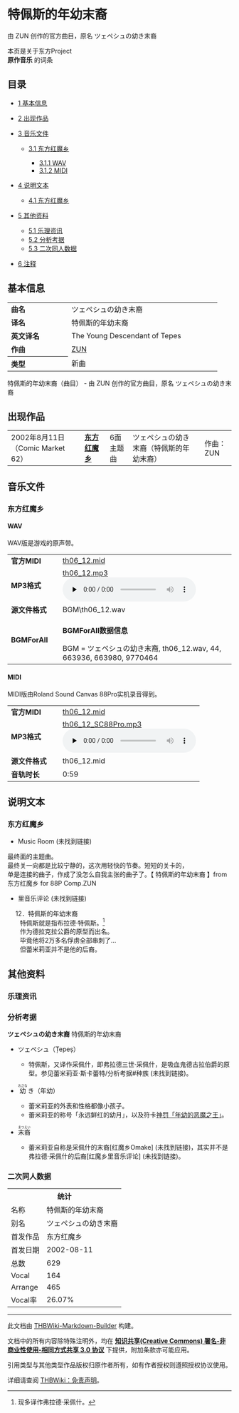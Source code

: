 # 特佩斯的年幼末裔

<!-- source html: G:\repos\THBWiki-Markdown-Builder\THBWikiMarkdown\Temp\main\9\9b\ns0%3A%E7%89%B9%E4%BD%A9%E6%96%AF%E7%9A%84%E5%B9%B4%E5%B9%BC%E6%9C%AB%E8%A3%94.html -->

由 ZUN 创作的官方曲目，原名 ツェペシュの幼き末裔

本页是关于东方Project  
 **原作音乐** 的词条

## 目录

- [1 基本信息](#基本信息)
- [2 出现作品](#出现作品)
- [3 音乐文件](#音乐文件)

  - [3.1 东方红魔乡](#东方红魔乡)

    - [3.1.1 WAV](#WAV)
    - [3.1.2 MIDI](#MIDI)






- [4 说明文本](#说明文本)

  - [4.1 东方红魔乡](#东方红魔乡_2)



- [5 其他资料](#其他资料)

  - [5.1 乐理资讯](#乐理资讯)
  - [5.2 分析考据](#分析考据)
  - [5.3 二次同人数据](#二次同人数据)



- [6 注释](#注释)





## 基本信息

<table><tbody><tr><td style="width:120px"><b>曲名</b></td><td style="width:320px">ツェペシュの幼き末裔</td></tr><tr><td><b>译名</b></td><td>特佩斯的年幼末裔</td></tr><tr><td><b>英文译名</b></td><td>The Young Descendant of Tepes</td></tr><tr><td><b>作曲</b></td><td><a href="./ZUN.md" title="ZUN">ZUN</a></td></tr><tr><th style="text-align: left;"><b>类型</b></th><td>新曲</td></tr></tbody></table>

特佩斯的年幼末裔（曲目） - 由 ZUN 创作的官方曲目，原名 ツェペシュの幼き末裔

## 出现作品

<table>
<tbody><tr><td>2002年8月11日（Comic Market 62）</td><td><b><a href="./东方红魔乡.md" title="东方红魔乡">东方红魔乡</a></b></td><td>6面主题曲</td><td style="padding-left:5px;">ツェペシュの幼き末裔（特佩斯的年幼末裔）</td><td style="padding-left:10px;">作曲：ZUN</td></tr>
</tbody></table>



## 音乐文件

### 东方红魔乡

#### WAV
  
WAV版是游戏的原声带。
  


<table><tbody><tr class="mw-empty-elt"></tr><tr><td width="100"><b>官方MIDI</b></td><td><a href="./文件-th06_12.mid.md" title="文件:th06 12.mid">th06_12.mid</a></td></tr><tr><td><b>MP3格式</b></td><td><a href="./文件-th06_12.mp3.md" title="文件:th06 12.mp3">th06_12.mp3</a><br><audio src="https://upload.thwiki.cc/9/9d/th06_12.mp3" loop="" controls="" preload="none"></audio></td></tr><tr><td><b>源文件格式</b></td><td>BGM\th06_12.wav</td></tr><tr><td><b>BGMForAll</b></td><td><div class="mw-collapsible mw-collapsed">
<p><b>BGMForAll数据信息</b>
</p>
<div class="mw-collapsible-content">BGM = ツェペシュの幼き末裔, th06_12.wav, 44, 663936, 663980, 9770464</div>
</div>
</td></tr></tbody></table>



#### MIDI
  
MIDI版由Roland Sound Canvas 88Pro实机录音得到。
  


<table><tbody><tr class="mw-empty-elt"></tr><tr><td width="100"><b>官方MIDI</b></td><td><a href="./文件-th06_12.mid.md" title="文件:th06 12.mid">th06_12.mid</a></td></tr><tr><td><b>MP3格式</b></td><td><a href="./文件-th06_12_SC88Pro.mp3.md" title="文件:th06 12 SC88Pro.mp3">th06_12_SC88Pro.mp3</a><br><audio src="https://upload.thwiki.cc/1/16/th06_12_SC88Pro.mp3" loop="" controls="" preload="none"></audio></td></tr><tr><td><b>源文件格式</b></td><td>th06_12.mid</td></tr><tr><td><b>音轨时长</b></td><td>0:59</td></tr></tbody></table>



## 说明文本

### 东方红魔乡
- Music Room (未找到链接)

最终面的主题曲。  
最终关一向都是比较宁静的，这次用轻快的节奏。短短的关卡的，  
单是连接的曲子，作成了没怎么自我主张的曲子了。【 特佩斯的年幼末裔 】from 东方红魔乡 for 88P Comp.ZUN
- 里音乐评论 (未找到链接)

　  12．特佩斯的年幼末裔  
　　特佩斯就是指布拉德·特佩斯。[^cite_note-1]  
　　作为德拉克拉公爵的原型而出名。  
　　毕竟他将2万多名俘虏全部串刺了…  
　　但蕾米莉亚并不是他的后裔。

## 其他资料

### 乐理资讯

### 分析考据
  
 **ツェペシュの幼き末裔**  特佩斯的年幼末裔
  

- ツェペシュ（Țepeș）
  - 特佩斯，又译作采佩什，即弗拉德三世·采佩什，是吸血鬼德古拉伯爵的原型。参见蕾米莉亚·斯卡蕾特/分析考据#种族 (未找到链接)。

- <ruby lang="ja"><rb>幼</rb><rp> (</rp><rt>おさな</rt><rp>) </rp></ruby>
き（年幼）
  - 蕾米莉亚的外表和性格都像小孩子。
  - 蕾米莉亚的称号「永远鲜红的幼月」，以及符卡[神罚「年幼的恶魔之王」](./神罚「年幼的恶魔之王」.md)。

- <ruby lang="ja"><rb>末裔</rb><rp> (</rp><rt>まつえい</rt><rp>) </rp></ruby>

  - 蕾米莉亚自称是采佩什的末裔&#91;红魔乡Omake&#93; (未找到链接)，其实并不是弗拉德·采佩什的后裔&#91;红魔乡里音乐评论&#93; (未找到链接)。



### 二次同人数据

<table><tbody><tr><th colspan="2">统计</th></tr>
<tr><td>名称</td><td>特佩斯的年幼末裔</td></tr>
<tr><td>别名</td><td>ツェペシュの幼き末裔</td></tr>
<tr><td>首发作品</td><td>东方红魔乡</td></tr>
<tr><td>首发日期</td><td>2002-08-11</td></tr>
<tr><td>总数</td><td>629</td></tr>
<tr><td>Vocal</td><td>164</td></tr>
<tr><td>Arrange</td><td>465</td></tr>
<tr><td>Vocal率</td><td>26.07%</td></tr>
</tbody></table>





[^cite_note-1]: 现多译作弗拉德·采佩什。

  
  

  





---

此文档由 [THBWiki-Markdown-Builder](https://github.com/Delsin-Yu/THBWiki-Markdown-Builder) 构建。

文档中的所有内容除特殊注明外，均在 [**知识共享(Creative Commons) 署名-非商业性使用-相同方式共享 3.0 协议**](https://creativecommons.org/licenses/by-sa/3.0/deed.zh-hans) 下提供，附加条款亦可能应用。

引用类型与其他类型作品版权归原作者所有，如有作者授权则遵照授权协议使用。

详细请查阅 [THBWiki：免责声明](https://thbwiki.cc/THBWiki:%E5%85%8D%E8%B4%A3%E5%A3%B0%E6%98%8E)。

